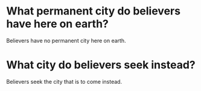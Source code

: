 # What permanent city do believers have here on earth?

Believers have no permanent city here on earth.

# What city do believers seek instead?

Believers seek the city that is to come instead.
